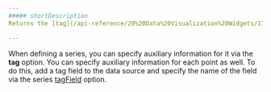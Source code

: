```yaml
---
##### shortDescription
Returns the [tag](/api-reference/20%20Data%20Visualization%20Widgets/17%20dxPolarChart/1%20Configuration/series/tag.md '/Documentation/ApiReference/Data_Visualization_Widgets/dxPolarChart/Configuration/series/#tag') of the series.

---
```

When defining a series, you can specify auxiliary information for it via the **tag** option. You can specify auxiliary information for each point as well. To do this, add a tag field to the data source and specify the name of the field via the series [tagField](/api-reference/20%20Data%20Visualization%20Widgets/17%20dxPolarChart/5%20Series%20Types/CommonPolarChartSeries/tagField.md '/Documentation/ApiReference/Data_Visualization_Widgets/dxPolarChart/Configuration/commonSeriesSettings/#tagField') option.
